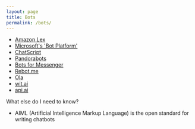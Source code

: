 ```yaml
---
layout: page
title: Bots
permalink: /bots/
---
```


- [Amazon Lex](https://aws.amazon.com/lex)
- [Microsoft's 'Bot Platform'](https://dev.botframework.com)
- [ChatScript](http://chatscript.sourceforge.net)
- [Pandorabots](https://playground.pandorabots.com/en)
- [Bots for Messenger](https://messengerplatform.fb.com)
- [Rebot.me](http://rebot.me/page/about)
- [Ola](http://olabot.com)
- [wit.ai](https://wit.ai)
- [api.ai](https://api.ai/)

What else do I need to know?

- AIML (Artificial Intelligence Markup Language) is the open standard for writing chatbots